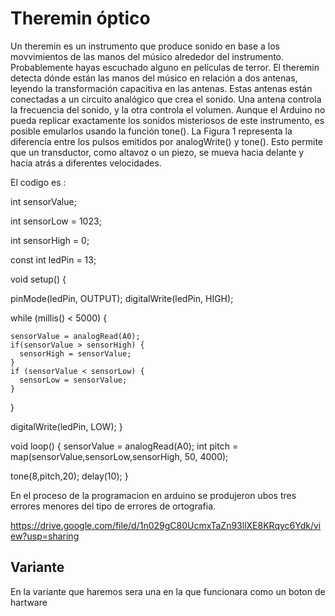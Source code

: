 # Theremin óptico

Un theremin es un instrumento que produce sonido en base a los movvimientos de las manos del músico alrededor del instrumento.
Probablemente hayas escuchado alguno en películas de terror. El theremin detecta dónde están las manos del músico en relación a dos antenas,
leyendo la transformación capacitiva en las antenas.
Estas antenas están conectadas a un circuito analógico que crea el sonido. Una antena controla la frecuencia del sonido, y la otra controla el volumen.
Aunque el Arduino no pueda replicar exactamente los sonidos misteriosos de este instrumento, es posible emularlos usando la función tone(). 
La Figura 1 representa la diferencia entre los pulsos emitidos por analogWrite() y tone(). Esto permite que un transductor, como altavoz o un piezo, 
se mueva hacia delante y hacia atrás a diferentes velocidades.


El codigo es :

int sensorValue;

int sensorLow = 1023;

int sensorHigh = 0;

const int ledPin = 13;

void setup() {

  pinMode(ledPin, OUTPUT);
  digitalWrite(ledPin, HIGH);
  
  while (millis() < 5000) {

    sensorValue = analogRead(A0);
    if(sensorValue > sensorHigh) {
      sensorHigh = sensorValue;
    }
    if (sensorValue < sensorLow) {
      sensorLow = sensorValue;
    }
  }

  digitalWrite(ledPin, LOW);
  }

void loop() {
  sensorValue = analogRead(A0);
  int pitch =
  map(sensorValue,sensorLow,sensorHigh, 50, 4000);

  tone(8,pitch,20);
  delay(10);
}

En el proceso de la programacion en arduino se produjeron ubos tres errores menores del tipo de errores de ortografia.

 https://drive.google.com/file/d/1n029gC80UcmxTaZn93llXE8KRqyc6Ydk/view?usp=sharing









## Variante

En la variante que haremos sera una en la que funcionara como un boton de hartware 




